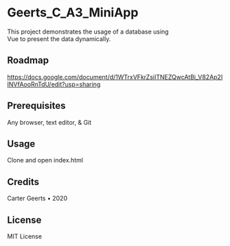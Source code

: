 # Geerts_C_A3_MiniApp

This project demonstrates the usage of a database using<br>
Vue to present the data dynamically.

## Roadmap

https://docs.google.com/document/d/1WTrxVFkrZsiITNEZQwcAtBi_V82Ap2IINVfAooRnTdU/edit?usp=sharing

## Prerequisites

Any browser, text editor, & Git

## Usage

Clone and open index.html

## Credits

Carter Geerts • 2020

## License

MIT License
